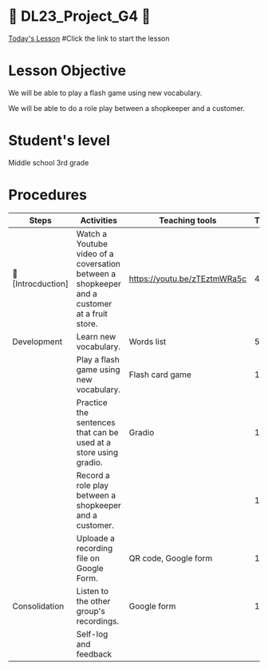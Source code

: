 # :book: DL23_Project_G4 :book:

[Today's Lesson](https://github.com/okohkim/DL23_Project_G4/blob/main/G4Teaching.ipynb)   #Click the link to start the lesson

# Lesson Objective
  We will be able to play a flash game using new vocabulary.

  We will be able to do a role play between a shopkeeper and a customer.
  
  
# Student's level
  Middle school 3rd grade
 
 
# Procedures
| Steps | Activities | Teaching tools | Time |  
|-------|--------|---------|-----------| 
|📖 [Introcduction] |Watch a Youtube video of a coversation between a shopkeeper and a customer at a fruit store.|https://youtu.be/zTEztmWRa5c|4'|
|Development| Learn new vocabulary.|Words list|5'|
||Play a flash game using new vocabulary.|Flash card game|10'|
||Practice the sentences that can be used at a store using gradio.|Gradio|10'|
||Record a role play between a shopkeeper and a customer.||10'|
||Uploade a recording file on Google Form.|QR code, Google form|1'|
|Consolidation|Listen to the other group's recordings.|Google form|10'|
||Self-log and feedback|||

